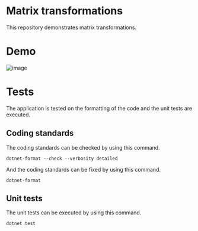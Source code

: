 # Matrix transformations
This repository demonstrates matrix transformations.

# Demo
![image](https://user-images.githubusercontent.com/52493874/223101854-90cca952-6bcd-498b-a3df-613f15005f53.png)

# Tests
The application is tested on the formatting of the code and the unit tests are executed.

## Coding standards
The coding standards can be checked by using this command.
```shell
dotnet-format --check --verbosity detailed
```

And the coding standards can be fixed by using this command.
```shell
dotnet-format
```

## Unit tests
The unit tests can be executed by using this command.
```shell
dotnet test
```
